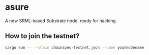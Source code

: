 # asure

A new SRML-based Substrate node, ready for hacking.

## How to join the testnet?
```bash
cargo run -- --chain chainspec-testnet.json --name yournodename
```
